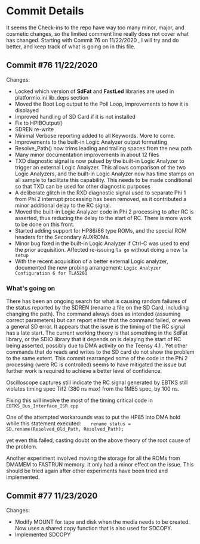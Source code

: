# Commit Details

It seems the Check-ins to the repo have way too many minor, major, and cosmetic
changes, so the limited comment line really does not cover what has changed.
Starting with Commit 76 on 11/22/2020 , I will try and do better, and keep track of what is going on in this file.


## Commit \#76 11/22/2020

Changes:
-   Locked which version of **SdFat** and **FastLed** libraries are used in platformio.ini lib_deps section
-   Moved the Boot Log output to the Poll Loop, improvements to how it is displayed
-   Improved handling of SD Card if it is not installed
-   Fix to HPIBOutput()
-   SDREN re-write
-   Minimal Verbose reporting added to all Keywords. More to come.
-   Improvements to the built-in Logic Analyzer output formatting
-   Resolve_Path() now trims leading and trailing spaces from the new path
-   Many minor documentation improvements in about 12 files
-   TXD diagnostic signal is now pulsed by the built-in Logic Analyzer to trigger
    an external Logic Analyzer. This allows comparison of the two Logic Analyzers,
    and the built-in Logic Analyzer now has time stamps on all sample to
    facilitate this capability. This needs to be made conditional so that TXD can be used for other diagnostic purposes
-   A deliberate glitch in the RXD diagnostic signal used to separate Phi 1
    from Phi 2 interrupt processing has been removed, as it contributed a
    minor additional delay to the RC signal.
-   Moved the built-in Logic Analyzer code in Phi 2 processing to after RC
    is asserted, thus reducing the delay to the start of RC. There is more
    work to be done on this front.
-   Started adding support for HP86/86 type ROMs, and the special ROM headers
    for the Secondary AUXROMs.
-   Minor bug fixed in the built-in Logic Analyzer if Ctrl-C was used to end
    the prior acquisition. Affected re-issuing `la go` without doing a new `la setup`
-   With the recent acquisition of a better external Logic analyzer, documented
    the new probing arrangement: `Logic Analyzer Configuration 6 for TLA5201`

### What's going on

There has been an ongoing search for what is causing random failures of the
status reported by the SDREN (rename a file on the SD Card, including changing
the path). The command always does as intended (assuming correct parameters)
but can report either that the command failed, or even a general SD error.
It appears that the issue is the timing of the RC signal has a late start.
The current working theory is that something in the SdFat library, or the
SDIO library that it depends on is delaying the start of RC being asserted,
possibly due to DMA activity on the Teensy 4.1  . Yet other commands that do
reads and writes to the SD card do not show the problem to the same extent.
This commit rearranged some of the code in the Phi 2 processing (were RC is
controlled) seems to have mitigated the issue but further work is required
to achieve a better level of confidence.

Oscilloscope captures still indicate the RC signal generated by EBTKS still
violates timing spec Tif2 (380 ns max) from the 1MB5 spec, by 100 ns.

Fixing this will involve the most of the timing critical code in
`   EBTKS_Bus_Interface_ISR.cpp`

One of the attempted workarounds was to put the HP85 into DMA hold while
this statement executed:
`   rename_status = SD.rename(Resolved_Old_Path, Resolved_Path);`

yet even this failed, casting doubt on the above theory of the root cause
of the problem.

Another experiment involved moving the storage for all the ROMs from DMAMEM
to FASTRUN memory. It only had a minor effect on the issue. This should be
tried again after other experiments have been tried and implemented.

## Commit \#77 11/23/2020

Changes:
-   Modify MOUNT for tape and disk when the media needs to be created. Now uses
    a shared copy function that is also used for SDCOPY.
-   Implemented SDCOPY



